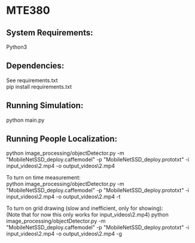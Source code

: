 # MTE380

## System Requirements:  
Python3  


## Dependencies:  
See requirements.txt  
pip install requirements.txt  


## Running Simulation:  
python main.py  

## Running People Localization:  
python image_processing/objectDetector.py -m "MobileNetSSD_deploy.caffemodel" -p "MobileNetSSD_deploy.prototxt" -i input_videos\2.mp4 -o output_videos\2.mp4  

To turn on time measurement:  
python image_processing/objectDetector.py -m "MobileNetSSD_deploy.caffemodel" -p "MobileNetSSD_deploy.prototxt" -i input_videos\2.mp4 -o output_videos\2.mp4 -t  

To turn on grid drawing (slow and inefficient, only for showing):  
(Note that for now this only works for input_videos\2.mp4)
python image_processing/objectDetector.py -m "MobileNetSSD_deploy.caffemodel" -p "MobileNetSSD_deploy.prototxt" -i input_videos\2.mp4 -o output_videos\2.mp4 -g  